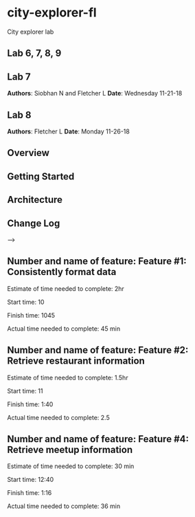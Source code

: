 # city-explorer-fl
City explorer lab


## Lab 6, 7, 8, 9

## Lab 7
**Authors**: Siobhan N and Fletcher L
**Date**: Wednesday 11-21-18

## Lab 8
**Authors**: Fletcher L
**Date**: Monday 11-26-18

## Overview
<!-- Provide a high level overview of what this application is and why you are building it, beyond the fact that it's an assignment for this class. (i.e. What's your problem domain?) -->

## Getting Started
<!-- What are the steps that a user must take in order to build this app on their own machine and get it running? -->

## Architecture
<!-- Provide a detailed description of the application design. What technologies (languages, libraries, etc) you're using, and any other relevant design information. -->

## Change Log
<!-- Use this area to document the iterative changes made to your application as each feature is successfully implemented. Use time stamps. Here's an examples:

01-01-2001 4:59pm - Application now has a fully-functional express server, with a GET route for the location resource.

## Credits and Collaborations
<!-- Give credit (and a link) to other people or resources that helped you build this application. -->
-->

## Number and name of feature: Feature #1: Consistently format data

Estimate of time needed to complete: 2hr

Start time: 10

Finish time: 1045

Actual time needed to complete: 45 min


## Number and name of feature: Feature #2: Retrieve restaurant information

Estimate of time needed to complete: 1.5hr

Start time: 11

Finish time: 1:40

Actual time needed to complete: 2.5

## Number and name of feature: Feature #4: Retrieve meetup information

Estimate of time needed to complete: 30 min

Start time: 12:40

Finish time: 1:16

Actual time needed to complete: 36 min






